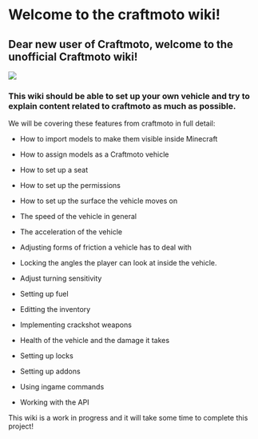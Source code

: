 # Welcome to the craftmoto wiki! 

## Dear new user of Craftmoto, welcome to the unofficial Craftmoto wiki! 

![](https://proxy.spigotmc.org/fe4128e7faedc81676f16d6048b075b1270a40f1?url=https%3A%2F%2Fdl.dropbox.com%2Fs%2Fe2paep2o10wppri%2FHatchback.png)


### This wiki should be able to set up your own vehicle and try to explain content related to craftmoto as much as possible.

We will be covering these features from craftmoto in full detail:

* How to import models to make them visible inside Minecraft

* How to assign models as a Craftmoto vehicle

* How to set up a seat

* How to set up the permissions

* How to set up the surface the vehicle moves on

* The speed of the vehicle in general

* The acceleration of the vehicle

* Adjusting forms of friction a vehicle has to deal with

* Locking the angles the player can look at inside the vehicle.

* Adjust turning sensitivity

* Setting up fuel

* Editting the inventory

* Implementing crackshot weapons

* Health of the vehicle and the damage it takes

* Setting up locks

* Setting up addons

* Using ingame commands

* Working with the API


This wiki is a work in progress and it will take some time to complete this project!